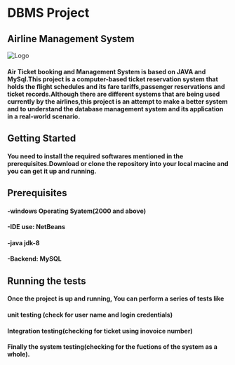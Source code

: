 # DBMS Project
## Airline Management System
![Logo](https://cdn3.vectorstock.com/i/1000x1000/78/72/blue-airplane-on-a-white-background-vector-4457872.jpg)
#### Air Ticket booking and Management System is based on JAVA and MySql.This project is a computer-based ticket reservation system that holds the flight schedules and its fare tariffs,passenger reservations and ticket records.Although there are different systems that are being used currently by the airlines,this project is an attempt to make a better system and to understand the database management system and its application in a real-world scenario.

## Getting Started
#### You need to install the required softwares mentioned in the prerequisites.Download or clone the repository into your local macine and you can get it up and running.

## Prerequisites
#### -windows Operating Syatem(2000 and above)
#### -IDE use: NetBeans
#### -java jdk-8
#### -Backend: MySQL


## Running the tests
#### Once the project is up and running, You can perform a series of tests like 
#### unit testing (check for user name and login credentials)
#### Integration testing(checking for ticket using inovoice number)
#### Finally the system testing(checking for the fuctions of the system as a whole).




